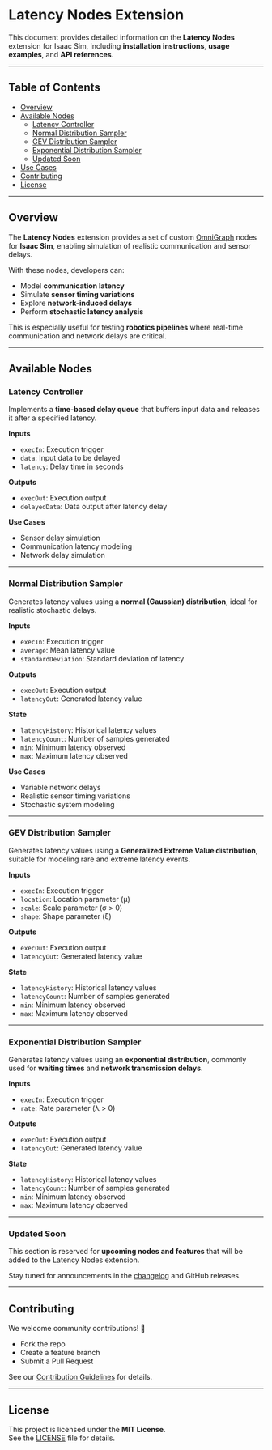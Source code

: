 # Latency Nodes Extension

This document provides detailed information on the **Latency Nodes** extension for Isaac Sim, including **installation instructions**, **usage examples**, and **API references**.

---

## Table of Contents

- [Overview](#overview)
- [Available Nodes](#available-nodes)
  - [Latency Controller](#latency-controller)
  - [Normal Distribution Sampler](#normal-distribution-sampler)
  - [GEV Distribution Sampler](#gev-distribution-sampler)
  - [Exponential Distribution Sampler](#exponential-distribution-sampler)
  - [Updated Soon](#updated-soon)
- [Use Cases](#use-cases)
- [Contributing](#contributing)
- [License](#license)

---

## Overview

The **Latency Nodes** extension provides a set of custom [OmniGraph](https://docs.omniverse.nvidia.com/dev-guide/latest/programmer_ref/omni_graph.html) nodes for **Isaac Sim**, enabling simulation of realistic communication and sensor delays.  

With these nodes, developers can:
- Model **communication latency**
- Simulate **sensor timing variations**
- Explore **network-induced delays**
- Perform **stochastic latency analysis**  

This is especially useful for testing **robotics pipelines** where real-time communication and network delays are critical.

---

## Available Nodes

### Latency Controller

Implements a **time-based delay queue** that buffers input data and releases it after a specified latency.

**Inputs**
- `execIn`: Execution trigger
- `data`: Input data to be delayed
- `latency`: Delay time in seconds

**Outputs**
- `execOut`: Execution output
- `delayedData`: Data output after latency delay

**Use Cases**
- Sensor delay simulation  
- Communication latency modeling  
- Network delay simulation  

---

### Normal Distribution Sampler

Generates latency values using a **normal (Gaussian) distribution**, ideal for realistic stochastic delays.

**Inputs**
- `execIn`: Execution trigger  
- `average`: Mean latency value  
- `standardDeviation`: Standard deviation of latency  

**Outputs**
- `execOut`: Execution output  
- `latencyOut`: Generated latency value  

**State**
- `latencyHistory`: Historical latency values  
- `latencyCount`: Number of samples generated  
- `min`: Minimum latency observed  
- `max`: Maximum latency observed  

**Use Cases**
- Variable network delays  
- Realistic sensor timing variations  
- Stochastic system modeling  

---

### GEV Distribution Sampler

Generates latency values using a **Generalized Extreme Value distribution**, suitable for modeling rare and extreme latency events.

**Inputs**
- `execIn`: Execution trigger  
- `location`: Location parameter (μ)  
- `scale`: Scale parameter (σ > 0)  
- `shape`: Shape parameter (ξ)  

**Outputs**
- `execOut`: Execution output  
- `latencyOut`: Generated latency value  

**State**
- `latencyHistory`: Historical latency values  
- `latencyCount`: Number of samples generated  
- `min`: Minimum latency observed  
- `max`: Maximum latency observed  

---

### Exponential Distribution Sampler

Generates latency values using an **exponential distribution**, commonly used for **waiting times** and **network transmission delays**.

**Inputs**
- `execIn`: Execution trigger  
- `rate`: Rate parameter (λ > 0)  

**Outputs**
- `execOut`: Execution output  
- `latencyOut`: Generated latency value  

**State**
- `latencyHistory`: Historical latency values  
- `latencyCount`: Number of samples generated  
- `min`: Minimum latency observed  
- `max`: Maximum latency observed  

---

### Updated Soon

This section is reserved for **upcoming nodes and features** that will be added to the Latency Nodes extension.  

Stay tuned for announcements in the [changelog](../docs/CHANGELOG.md) and GitHub releases.

---

## Contributing

We welcome community contributions! 🎉  

- Fork the repo  
- Create a feature branch  
- Submit a Pull Request  

See our [Contribution Guidelines](../../docs/contributions/README.md) for details.

---

## License

This project is licensed under the **MIT License**.  
See the [LICENSE](../../LICENSE) file for details.
